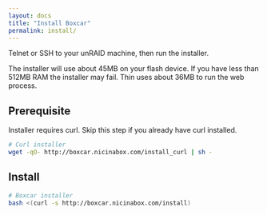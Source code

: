 ```yaml
---
layout: docs
title: "Install Boxcar"
permalink: install/
---
```


Telnet or SSH to your unRAID machine, then run the installer.

<div class="alert alert-info">
	The installer will use about 45MB on your flash device. If you have less than 512MB RAM the installer may fail. Thin uses about 36MB to run the web process.
</div>

## Prerequisite

Installer requires curl. Skip this step if you already have curl installed.

```bash
# Curl installer
wget -qO- http://boxcar.nicinabox.com/install_curl | sh -
```

## Install

```bash
# Boxcar installer
bash <(curl -s http://boxcar.nicinabox.com/install)
```
